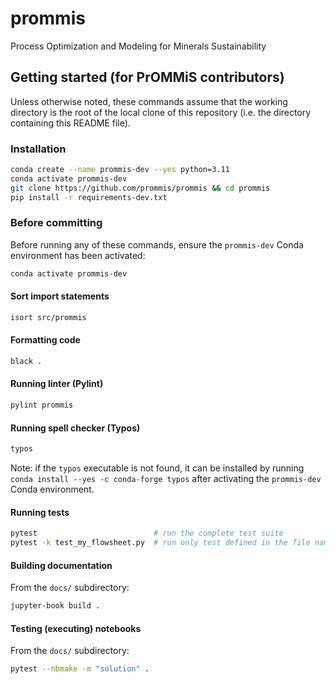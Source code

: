 # prommis
Process Optimization and Modeling for Minerals Sustainability

## Getting started (for PrOMMiS contributors)

Unless otherwise noted, these commands assume that the working directory is the root of the local clone of this repository (i.e. the directory containing this README file).

### Installation

```sh
conda create --name prommis-dev --yes python=3.11
conda activate prommis-dev
git clone https://github.com/prommis/prommis && cd prommis
pip install -r requirements-dev.txt
```

### Before committing

Before running any of these commands, ensure the `prommis-dev` Conda environment has been activated:

```sh
conda activate prommis-dev
```

#### Sort import statements

```sh
isort src/prommis
```

#### Formatting code

```sh
black .
```

#### Running linter (Pylint)

```sh
pylint prommis
```

#### Running spell checker (Typos)

```sh
typos
```

Note: if the `typos` executable is not found, it can be installed by running `conda install --yes -c conda-forge typos` after activating the `prommis-dev` Conda environment.

#### Running tests

```sh
pytest                          # run the complete test suite
pytest -k test_my_flowsheet.py  # run only test defined in the file named test_my_flowsheet.py
```

#### Building documentation

From the `docs/` subdirectory:

```sh
jupyter-book build .
```

#### Testing (executing) notebooks

From the `docs/` subdirectory:

```sh
pytest --nbmake -m "solution" .
```

